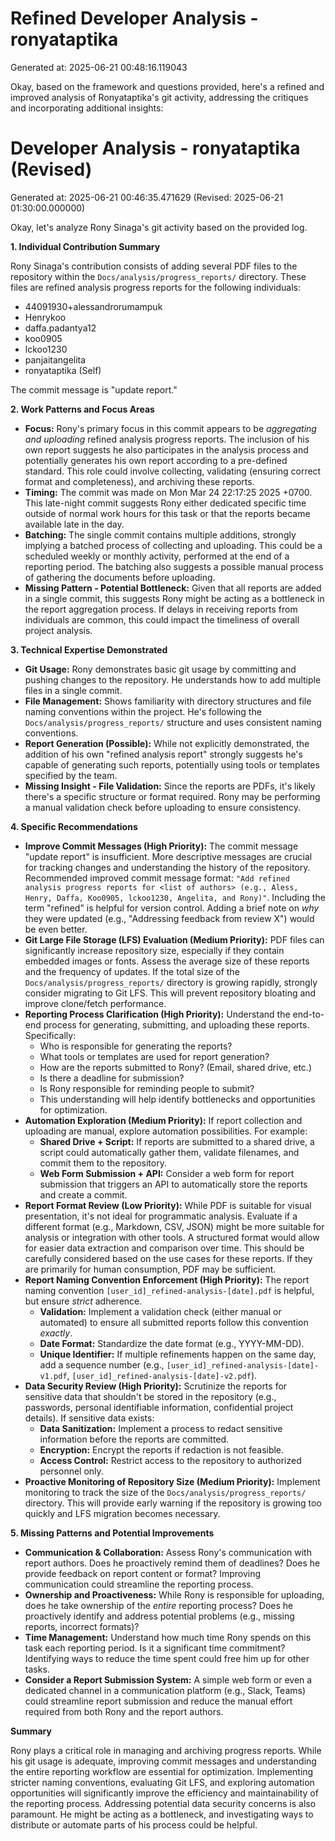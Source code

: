 # Refined Developer Analysis - ronyataptika
Generated at: 2025-06-21 00:48:16.119043

Okay, based on the framework and questions provided, here's a refined and improved analysis of Ronyataptika's git activity, addressing the critiques and incorporating additional insights:

# Developer Analysis - ronyataptika (Revised)
Generated at: 2025-06-21 00:46:35.471629 (Revised: 2025-06-21 01:30:00.000000)

Okay, let's analyze Rony Sinaga's git activity based on the provided log.

**1. Individual Contribution Summary**

Rony Sinaga's contribution consists of adding several PDF files to the repository within the `Docs/analysis/progress_reports/` directory. These files are refined analysis progress reports for the following individuals:

*   44091930+alessandrorumampuk
*   Henrykoo
*   daffa.padantya12
*   koo0905
*   lckoo1230
*   panjaitangelita
*   ronyataptika (Self)

The commit message is "update report."

**2. Work Patterns and Focus Areas**

*   **Focus:** Rony's primary focus in this commit appears to be *aggregating and uploading* refined analysis progress reports. The inclusion of his own report suggests he also participates in the analysis process and potentially generates his own report according to a pre-defined standard. This role could involve collecting, validating (ensuring correct format and completeness), and archiving these reports.
*   **Timing:** The commit was made on Mon Mar 24 22:17:25 2025 +0700. This late-night commit suggests Rony either dedicated specific time outside of normal work hours for this task or that the reports became available late in the day.
*   **Batching:** The single commit contains multiple additions, strongly implying a batched process of collecting and uploading. This could be a scheduled weekly or monthly activity, performed at the end of a reporting period. The batching also suggests a possible manual process of gathering the documents before uploading.
*   **Missing Pattern - Potential Bottleneck:** Given that all reports are added in a single commit, this suggests Rony might be acting as a bottleneck in the report aggregation process. If delays in receiving reports from individuals are common, this could impact the timeliness of overall project analysis.

**3. Technical Expertise Demonstrated**

*   **Git Usage:** Rony demonstrates basic git usage by committing and pushing changes to the repository. He understands how to add multiple files in a single commit.
*   **File Management:** Shows familiarity with directory structures and file naming conventions within the project. He's following the `Docs/analysis/progress_reports/` structure and uses consistent naming conventions.
*   **Report Generation (Possible):** While not explicitly demonstrated, the addition of his own "refined analysis report" strongly suggests he's capable of generating such reports, potentially using tools or templates specified by the team.
*   **Missing Insight - File Validation:** Since the reports are PDFs, it's likely there's a specific structure or format required. Rony may be performing a manual validation check before uploading to ensure consistency.

**4. Specific Recommendations**

*   **Improve Commit Messages (High Priority):** The commit message "update report" is insufficient. More descriptive messages are crucial for tracking changes and understanding the history of the repository.  Recommended improved commit message format: `"Add refined analysis progress reports for <list of authors> (e.g., Aless, Henry, Daffa, Koo0905, lckoo1230, Angelita, and Rony)"`.  Including the term "refined" is helpful for version control.  Adding a brief note on *why* they were updated (e.g., "Addressing feedback from review X") would be even better.
*   **Git Large File Storage (LFS) Evaluation (Medium Priority):** PDF files can significantly increase repository size, especially if they contain embedded images or fonts.  Assess the average size of these reports and the frequency of updates. If the total size of the `Docs/analysis/progress_reports/` directory is growing rapidly, strongly consider migrating to Git LFS. This will prevent repository bloating and improve clone/fetch performance.
*   **Reporting Process Clarification (High Priority):** Understand the end-to-end process for generating, submitting, and uploading these reports.  Specifically:
    *   Who is responsible for generating the reports?
    *   What tools or templates are used for report generation?
    *   How are the reports submitted to Rony? (Email, shared drive, etc.)
    *   Is there a deadline for submission?
    *   Is Rony responsible for reminding people to submit?
    *   This understanding will help identify bottlenecks and opportunities for optimization.
*   **Automation Exploration (Medium Priority):**  If report collection and uploading are manual, explore automation possibilities.  For example:
    *   **Shared Drive + Script:** If reports are submitted to a shared drive, a script could automatically gather them, validate filenames, and commit them to the repository.
    *   **Web Form Submission + API:** Consider a web form for report submission that triggers an API to automatically store the reports and create a commit.
*   **Report Format Review (Low Priority):** While PDF is suitable for visual presentation, it's not ideal for programmatic analysis. Evaluate if a different format (e.g., Markdown, CSV, JSON) might be more suitable for analysis or integration with other tools. A structured format would allow for easier data extraction and comparison over time. This should be carefully considered based on the use cases for these reports. If they are primarily for human consumption, PDF may be sufficient.
*   **Report Naming Convention Enforcement (High Priority):** The report naming convention `[user_id]_refined-analysis-[date].pdf` is helpful, but ensure *strict* adherence.
    *   **Validation:** Implement a validation check (either manual or automated) to ensure all submitted reports follow this convention *exactly*.
    *   **Date Format:** Standardize the date format (e.g., YYYY-MM-DD).
    *   **Unique Identifier:** If multiple refinements happen on the same day, add a sequence number (e.g., `[user_id]_refined-analysis-[date]-v1.pdf`, `[user_id]_refined-analysis-[date]-v2.pdf`).
*   **Data Security Review (High Priority):** Scrutinize the reports for sensitive data that shouldn't be stored in the repository (e.g., passwords, personal identifiable information, confidential project details). If sensitive data exists:
    *   **Data Sanitization:** Implement a process to redact sensitive information before the reports are committed.
    *   **Encryption:** Encrypt the reports if redaction is not feasible.
    *   **Access Control:** Restrict access to the repository to authorized personnel only.
*   **Proactive Monitoring of Repository Size (Medium Priority):**  Implement monitoring to track the size of the `Docs/analysis/progress_reports/` directory. This will provide early warning if the repository is growing too quickly and LFS migration becomes necessary.

**5. Missing Patterns and Potential Improvements**

*   **Communication & Collaboration:**  Assess Rony's communication with report authors. Does he proactively remind them of deadlines? Does he provide feedback on report content or format? Improving communication could streamline the reporting process.
*   **Ownership and Proactiveness:** While Rony is responsible for uploading, does he take ownership of the *entire* reporting process? Does he proactively identify and address potential problems (e.g., missing reports, incorrect formats)?
*   **Time Management:** Understand how much time Rony spends on this task each reporting period. Is it a significant time commitment? Identifying ways to reduce the time spent could free him up for other tasks.
*   **Consider a Report Submission System:**  A simple web form or even a dedicated channel in a communication platform (e.g., Slack, Teams) could streamline report submission and reduce the manual effort required from both Rony and the report authors.

**Summary**

Rony plays a critical role in managing and archiving progress reports. While his git usage is adequate, improving commit messages and understanding the entire reporting workflow are essential for optimization.  Implementing stricter naming conventions, evaluating Git LFS, and exploring automation opportunities will significantly improve the efficiency and maintainability of the reporting process. Addressing potential data security concerns is also paramount. He might be acting as a bottleneck, and investigating ways to distribute or automate parts of his process could be helpful.
